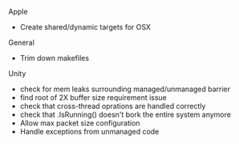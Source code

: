 Apple
 * Create shared/dynamic targets for OSX

General
 * Trim down makefiles

Unity
 * check for mem leaks surrounding managed/unmanaged barrier
 * find root of 2X buffer size requirement issue
 * check that cross-thread oprations are handled correctly
 * check that .IsRunning() doesn't bork the entire system anymore
 * Allow max packet size configuration
 * Handle exceptions from unmanaged code
